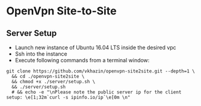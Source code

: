 # OpenVpn Site-to-Site

## Server Setup

* Launch new instance of Ubuntu 16.04 LTS inside the desired vpc
* Ssh into the instance
* Execute following commands from a terminal window:
```
git clone https://github.com/vkhazin/openvpn-site2site.git --depth=1 \
  && cd ./openvpn-site2site \
  && chmod +x ./server/setup.sh \
  && ./server/setup.sh
  # && echo -e "\nPlease note the public server ip for the client setup: \e[1;32m`curl -s ipinfo.io/ip`\e[0m \n"
```